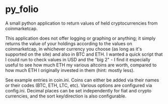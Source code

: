 # py_folio
A small python application to return values of held cryptocurrencies from coinmarketcap.

This application does not offer logging or graphing or anything; it simply returns the value of your holdings according to the values on coinmarketcap, in whichever currency you choose (as long as it's supported on the site) and also in BTC and ETH. I wanted a quick script that I could run to check values in USD and the "big 2" - I find it especially useful to see how much ETH my various altcoins are worth, compared to how much ETH I originally invested in them (hint: mostly less).

See example entries in coin.ini. Coins can either be added via their names or their codes (BTC, ETH, LTC, etc). Various options are configured via config.ini. Decimal places can be set independently for fiat and crypto currencies, and the sort key/direction is also configurable.

